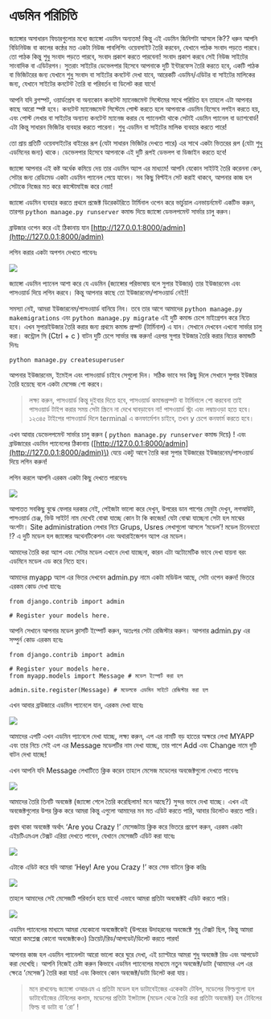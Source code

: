 # এডমিন পরিচিতি

জ্যাঙ্গোর অসাধারন ফিচারগুলোর মধ্যে জ্যাঙ্গো এডমিন অন্যতম! কিন্তু এই এডমিন জিনিশটা আসলে কি?? ধরুন আপনি বিডিনিউজ বা কালের কন্ঠের মত একটা নিউজ পাবলিশিং ওয়েবসাইট তৈরি করবেন, যেখানে পাঠক সংবাদ পড়তে পারবে। তো পাঠক কিন্তু শুধু সংবাদ পড়তে পারবে, সংবাদ প্রকাশ করতে পারবেনা! সংবাদ প্রকাশ করবে সেই নিউজ সাইটের সাংবাদিক বা এডিটরগন। সুতরাং সাইটের ডেভেলপার হিসেবে আপনাকে দুটি ইন্টারফেস তৈরি করতে হবে, একটি পাঠক বা ভিজিটরের জন্য যেখানে শুধু সংবাদ বা সাইটের কনটেন্ট দেখা যাবে, আরেকটি এডমিন/এডিটর বা সাইটের মালিকের জন্য, যেখানে সাইটের কনটেন্ট তৈরি বা পরিবর্তন বা ডিলেট করা যাবে!

আপনি যদি ব্লগস্পট, ওয়ার্ডপ্রেস বা অন্যকোন কনটেন্ট ম্যানেজমেন্ট সিস্টেমের সাথে পরিচিত হন তাহলে এটা আপনার কাছে আরো স্পষ্ট হবে। কনটেন্ট ম্যানেজমেন্ট সিস্টেমে পোস্ট করতে হলে আপনাকে এডমিন হিসেবে লগইন করতে হয়, এবং পোস্ট লেখার বা সাইটের অন্যান্য কনটেন্ট ম্যানেজ করার যে প্যানেলটা থাকে সেটাই এডমিন প্যানেল বা ড্যাশবোর্ড! এটা কিন্তু সাধারন ভিজিটর ব্যবহার করতে পারেনা। শুধু এডমিন বা সাইটের মালিক ব্যবহার করতে পারে!

তো প্রায় প্রতিটি ওয়েবসাইটের বাইরের রূপ \(যেটা সাধারন ভিজিটর দেখতে পারে\) এর সাথে একটা ভিতরের রূপ \(যেটা শুধু এডমিনের জন্য\) থাকে। ডেভেলপার হিসেবে আপনাকে এই দুটি রূপই ডেভলপ বা ডিজাইন করতে হবে!

জ্যাঙ্গো আপনার এই কষ্ট অর্ধেক কমিয়ে দেয় তার এডমিন অ্যাপ এর মাধ্যমে! আপনি যেকোন সাইটই তৈরি করেননা কেন, সেটার জন্য রেডিমেড একটা এডমিন প্যানেল পেয়ে যাবেন। সব কিছু বিল্টইন সেট করাই থাকবে, আপনার কাজ হল সেটাকে নিজের মত করে কাস্টোমাইজ করে নেয়া!

জ্যাঙ্গো এডমিন ব্যবহার করতে প্রথমে প্রজেক্ট ডিরেকটরিতে টার্মিনাল ওপেন করে ভার্চুয়াল এনভায়র্নমেন্ট একটিভ করুন, তারপর `python manage.py runserver` কমান্ড দিয়ে জ্যাঙ্গো ডেভলপমেন্ট সার্ভার চালু করুন।

ব্রাউজার ওপেন করে এই ঠিকানায় যান [http://127.0.0.1:8000/admin](http://127.0.0.1:8000/admin)

লগিন করার একটা অপশন দেখতে পাবেনঃ

![](https://i.imgur.com/dbMRKf0.png)

জ্যাঙ্গো এডমিন প্যানেল আশা করে যে এডমিন \(জ্যাঙ্গোর পরিভাষায় বলে সুপার ইউজার\) তার ইউজারনেম এবং পাসওয়ার্ড দিয়ে লগিন করবে। কিন্তু আপনার কাছে তো ইউজারনেম/পাসওয়ার্ড নেই!!

সমস্যা নেই, আমরা ইউজারনেম/পাসওয়ার্ড বানিয়ে নিব। তবে তার আগে আমাদের `python manage.py makemigrations` এবং `python manage.py migrate` এই দুটি কমান্ড চেপে মাইগ্রেশন করে নিতে হবে। 
এখন সুপারইউজার তৈরি করার জন্য প্রথমে কমান্ড প্রম্পট \(টার্মিনাল\) এ যান। সেখানে দেখবেন এখনো সার্ভার চালু করা। কন্ট্রোল সি \(Ctrl + c \) বাটন দুটি চেপে সার্ভার বন্ধ করুন! এরপর সুপার ইউজার তৈরি করার নিচের কমান্ডটি দিনঃ

```text
python manage.py createsuperuser
```

আপনার ইউজারনেম, ইমেইল এবং পাসওয়ার্ড চাইবে সেগুলো দিন। সঠিক ভাবে সব কিছু দিলে সেখানে সুপার ইউজার তৈরি হয়েছে বলে একটা মেসেজ শো করবে।

> লক্ষ্য করুন, পাসওয়ার্ড কিন্তু দুইবার দিতে হবে, পাসওয়ার্ড কমান্ডপ্রম্পট বা টার্মিনালে শো করবেনা তাই পাসওয়ার্ড টাইপ করার সময় সেটা স্ক্রিনে না দেখে ঘাবড়াবেন না! পাসওয়ার্ড স্ট্রং এবং লম্বাচওড়া হতে হবে। ১২৩৪৫ টাইপের পাসওয়ার্ড দিলে terminal এ কনফার্মেশন চাইবে, তখন y চেপে কনফার্ম করতে হবে।

এখন আবার ডেভেলপমেন্ট সার্ভার চালু করুন \( `python manage.py runserver` কমান্ড দিয়ে\) ! এবং ব্রাউজারের এডমিন প্যানেলের ঠিকানায় \([http://127.0.0.1:8000/admin](http://127.0.0.1:8000/admin)\) যেয়ে একটু আগে তৈরি করা সুপার ইউজারের ইউজারনেম/পাসওয়ার্ড দিয়ে লগিন করুন!

লগিন করলে আপনি এরকম একটা কিছু দেখতে পারবেনঃ

![](https://i.imgur.com/x2elHaL.png)

আপাতত সবকিছু বুঝে ফেলার দরকার নেই, পেইজটা ভালো করে দেখুন, উপরের ডান পাশের মেনুটা দেখুন, লগআউট, পাসওয়ার্ড চেঞ্জ, ভিউ সাইট! নাম দেখেই বোঝা যাচ্ছে কোন টা কি কাজের! যেটা বোঝা যাচ্ছেনা সেটা হল মাঝের অংশটা। Site administration লেখার নিচে Grups, Usres লেখাগুলো আসলে ‘মডেল’! মডেল চিনেনতো !? এ দুটি মডেল হল জ্যাঙ্গোর অথেনটিকেশন এবং অথারাইজেশন অ্যাপ এর মডেল।

আমাদের তৈরি করা অ্যাপ এবং সেটার মডেল এখানে দেখা যাচ্ছেনা, কারন এটা অটোমেটিক ভাবে দেখা যায়না বরং এডমিনে মডেল এড করে নিতে হবে।

আমাদের myapp অ্যাপ এর ভিতর দেখবেন admin.py নামে একটা মডিউল আছে, সেটা ওপেন করুন! ভিতরে এরকম কোড দেখা যাবেঃ

```text
from django.contrib import admin

# Register your models here.
```

আপনি সেখানে আপনার মডেল ক্লাসটি ইম্পোর্ট করুন, অতঃপর সেটা রেজিস্টার করুন। আপনার admin.py এর সম্পুর্ন কোড এরকম হবেঃ

```text
from django.contrib import admin

# Register your models here.
from myapp.models import Message # মডেল ইম্পোর্ট করা হল

admin.site.register(Message) # মডেলকে এডমিন সাইটে রেজিস্টার করা হল
```

এখন আবার ব্রাউজারে এডমিন প্যানেলে যান, এরকম দেখা যাবেঃ

![](https://i.imgur.com/ltYreqA.png)

আমাদের এপটি এখন এডমিন প্যানেলে দেখা যাচ্ছে, লক্ষ্য করুন, এপ এর নামটি বড় হাতের অক্ষরে লেখা MYAPP এবং তার নিচে সেই এপ এর Message মডেলটির নাম দেখা যাচ্ছে, তার পাশে Add এবং Change নামে দুটি বাটন দেখা যাচ্ছে!

এখন আপনি যদি Message লেখাটিতে ক্লিক করেন তাহলে মেসেজ মডেলের অবজেক্টগুলো দেখতে পাবেনঃ

![](https://i.imgur.com/v2RKvoZ.png)

আমাদের তৈরি তিনটি অবজেক্ট \(জ্যাঙ্গো শেলে তৈরি করেছিলাম! মনে আছে?\) সুন্দর ভাবে দেখা যাচ্ছে। এখন এই অবজেক্টগুলোর উপর ক্লিক করে আমরা কিন্তু এগুলো আমাদের মন মত এডিট করতে পারি, আবার ডিলেটও করতে পারি।

প্রথম থাকা অবজেক্ট অর্থাৎ ‘Are you Crazy !’ মেসেজটায় ক্লিক করে ভিতরে প্রবেশ করুন, এরকম একটা এইচটিএমএল টেক্সট এরিয়া দেখতে পাবেন, যেখানে মেসেজটি এডিট করা যাবেঃ

![](https://i.imgur.com/ryIXkpq.png)

এটাকে এডিট করে যদি আমরা ‘Hey! Are you Crazy !’ করে সেভ বাটনে ক্লিক করিঃ

![](https://i.imgur.com/o0XrKwk.png)

তাহলে আমাদের সেই মেসেজটি পরিবর্তন হয়ে যাবে! এভাবে আমরা প্রতিটা অবজেক্টই এডিট করতে পারি।

![](https://i.imgur.com/kWRBSan.png)

এডমিন প্যানেলের মাধ্যমে আমরা যেকোনো অবজেক্টকেই \(উপরের উদাহরনের অবজেক্টে শুধু টেক্সট ছিল, কিন্তু আমরা আরো কমপ্লেক্স কোনো অবজেক্টকেও\) ক্রিয়েট/রিড/আপডেট/ডিলেট করতে পারব!

আপনার কাজ হল এডমিন প্যানেলটা আরো ভালো করে ঘুরে দেখা, এই চ্যাপ্টারে আমরা শুধু অবজেক্ট রিড এবং আপডেট করা দেখেছি। আপনি নিজেই চেষ্টা করুন কিভাবে এডমিন প্যানেলের মাধ্যমে নতুন অবজেক্ট/ডাটা \(আমাদের এপ এর ক্ষেত্রে ‘মেসেজ’\) তৈরি করা যায়! এবং কিভাবে কোন অবজেক্ট/ডাটা ডিলেট করা যায়।

> মনে রাখবেনঃ জ্যাঙ্গো ওআরএম এ প্রতিটা মডেল হল ডাটাবেইজের একেকটা টেবিল, মডেলের ফিল্ডগুলো হল ডাটাবেইজের টেবিলের কলাম, মডেলের প্রতিটা ইন্সট্যান্স \(মডেল থেকে তৈরি করা প্রতিটা অবজেক্ট\) হল টেবিলের ফিল্ড বা ডাটা বা ‘রো’ !

